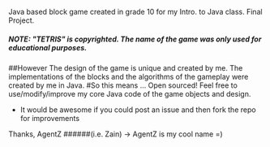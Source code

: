 Java based block game created in grade 10 for my Intro. to Java class. Final Project.
##### NOTE: "TETRIS" is copyrighted. The name of the game was only used for educational purposes.

##However
The design of the game is unique and created by me. The implementations of the blocks and the algorithms of the gameplay were created by me in Java.
#So this means ... Open sourced!
Feel free to use/modify/improve my core Java code of the game objects and design.
- It would be awesome if you could post an issue and then fork the repo for improvements


Thanks, AgentZ
######(i.e. Zain) -> AgentZ is my cool name =)
